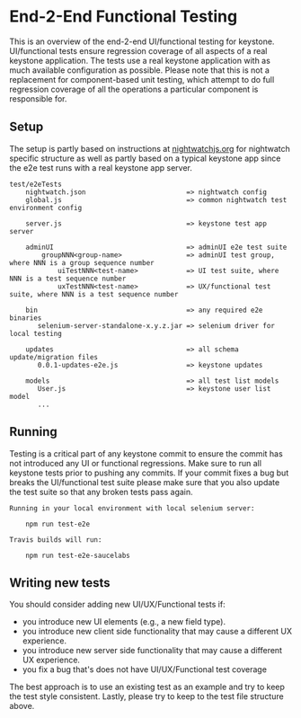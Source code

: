 # End-2-End Functional Testing
This is an overview of the end-2-end UI/functional testing for keystone.  UI/functional tests ensure
regression coverage of all aspects of a real keystone application.  The tests use a real keystone
application with as much available configuration as possible.  Please note that this is not a
replacement for component-based unit testing, which attempt to do full regression coverage of all
the operations a particular component is responsible for.


## Setup
The setup is partly based on instructions at [nightwatchjs.org](http://nightwatchjs.org/guide#installation)
for nightwatch specific structure as well as partly based on a typical keystone app since the e2e test runs
with a real keystone app server.

    test/e2eTests
        nightwatch.json                         => nightwatch config
        global.js                               => common nightwatch test environment config

        server.js                               => keystone test app server

        adminUI                                 => adminUI e2e test suite
            groupNNN<group-name>                => adminUI test group, where NNN is a group sequence number
                uiTestNNN<test-name>            => UI test suite, where NNN is a test sequence number
                uxTestNNN<test-name>            => UX/functional test suite, where NNN is a test sequence number

        bin                                     => any required e2e binaries
           selenium-server-standalone-x.y.z.jar => selenium driver for local testing

        updates                                 => all schema update/migration files
           0.0.1-updates-e2e.js                 => keystone updates

        models                                  => all test list models
           User.js                              => keystone user list model
           ...


## Running
Testing is a critical part of any keystone commit to ensure the commit has not introduced any
UI or functional regressions.  Make sure to run all keystone tests prior to pushing any commits.
If your commit fixes a bug but breaks the UI/functional test suite please make sure that you also
update the test suite so that any broken tests pass again.

    Running in your local environment with local selenium server:

        npm run test-e2e

    Travis builds will run:

        npm run test-e2e-saucelabs


## Writing new tests
You should consider adding new UI/UX/Functional tests if:

- you introduce new UI elements (e.g., a new field type).
- you introduce new client side functionality that may cause a different UX experience.
- you introduce new server side functionality that may cause a different UX experience.
- you fix a bug that's does not have UI/UX/Functional test coverage

The best approach is to use an existing test as an example and try to
keep the test style consistent.  Lastly, please try to keep to the test file structure above.
